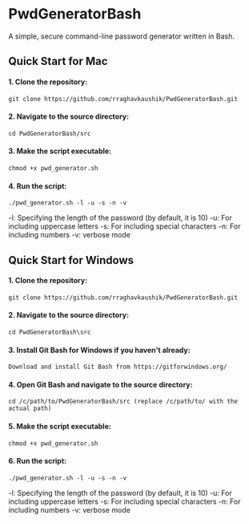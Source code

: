 # PwdGeneratorBash

A simple, secure command-line password generator written in Bash.

## Quick Start for Mac

#### 1. Clone the repository:
    git clone https://github.com/rraghavkaushik/PwdGeneratorBash.git

#### 2. Navigate to the source directory:
    cd PwdGeneratorBash/src

#### 3. Make the script executable:
    chmod +x pwd_generator.sh

#### 4. Run the script:
    ./pwd_generator.sh -l -u -s -n -v
-l: Specifying the length of the password (by default, it is 10)
-u: For including uppercase letters
-s: For including special characters
-n: For including numbers
-v: verbose mode

## Quick Start for Windows

#### 1. Clone the repository:
    git clone https://github.com/rraghavkaushik/PwdGeneratorBash.git

#### 2. Navigate to the source directory:
    cd PwdGeneratorBash\src

#### 3. Install Git Bash for Windows if you haven't already:
    Download and install Git Bash from https://gitforwindows.org/

#### 4. Open Git Bash and navigate to the source directory:
    cd /c/path/to/PwdGeneratorBash/src (replace /c/path/to/ with the actual path)

#### 5. Make the script executable:
    chmod +x pwd_generator.sh

#### 6. Run the script:
    ./pwd_generator.sh -l -u -s -n -v
-l: Specifying the length of the password (by default, it is 10)
-u: For including uppercase letters
-s: For including special characters
-n: For including numbers
-v: verbose mode
    
